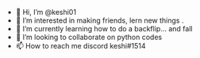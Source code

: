 - 👋 Hi, I’m @keshi01
- 👀 I’m interested in making friends, lern new things .
- 🌱 I’m currently learning how to do a backflip... and fall
- 💞️ I’m looking to collaborate on python codes
- 📫 How to reach me discord keshi#1514

<!---
keshi01/keshi01 is a ✨ special ✨ repository because its `README.md` (this file) appears on your GitHub profile.
You can click the Preview link to take a look at your changes.
--->
